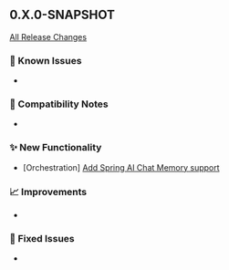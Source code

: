 ## 0.X.0-SNAPSHOT

[All Release Changes](https://github.com/SAP/ai-sdk-java/releases/)

### 🚧 Known Issues

-

### 🔧 Compatibility Notes

-

### ✨ New Functionality

- [Orchestration] [Add Spring AI Chat Memory support](https://sap.github.io/ai-sdk/docs/java/guides/spring-ai-integration#chat-memory)

### 📈 Improvements

-

### 🐛 Fixed Issues

-

